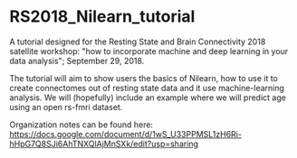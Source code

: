 # RS2018_Nilearn_tutorial

A tutorial designed for the Resting State and Brain Connectivity 2018 satellite workshop:  "how to incorporate machine and deep learning in your data analysis"; September 29, 2018.

The tutorial will aim to show users the basics of Nilearn, how to use it to create connectomes out of resting state data and it use machine-learning analysis. We will (hopefully) include an example where we will predict age using an open rs-fmri dataset.

Organization notes can be found here: https://docs.google.com/document/d/1wS_U33PPMSL1zH6Ri-hHpG7Q8SJi6AhTNXQlAjMnSXk/edit?usp=sharing
